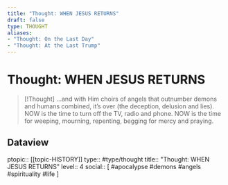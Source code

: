```yaml
---
title: "Thought: WHEN JESUS RETURNS"
draft: false
type: THOUGHT
aliases:
- "Thought: On the Last Day"
- "Thought: At the Last Trump"
---
```

# Thought: WHEN JESUS RETURNS
> [!Thought]
> …and with Him choirs of angels that outnumber demons and humans combined, it’s over (the deception, delusion and lies).
> NOW is the time to turn off the TV, radio and phone.
> NOW is the time for weeping, mourning, repenting, begging for mercy and praying.

## Dataview
ptopic:: [[topic-HISTORY]]
type:: #type/thought
title:: "Thought: WHEN JESUS RETURNS"
level:: 4
social:: [ #apocalypse #demons #angels #spirituality #life ]